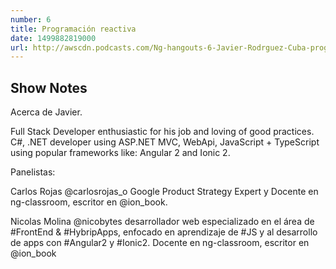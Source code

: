```yaml
---
number: 6
title: Programación reactiva
date: 1499882819000
url: http://awscdn.podcasts.com/Ng-hangouts-6-Javier-Rodrguez-Cuba-programacin-reactiva-22c5.mp3
---
```


## Show Notes

Acerca de Javier.

Full Stack Developer enthusiastic for his job and loving of good practices. C#, .NET developer using ASP.NET MVC, WebApi, JavaScript + TypeScript using popular frameworks like: Angular 2 and Ionic 2.

Panelistas:

Carlos Rojas @carlosrojas_o Google Product Strategy Expert y Docente en ng-classroom, escritor en @ion_book.

Nicolas Molina @nicobytes desarrollador web especializado en el área de #FrontEnd & #HybripApps, enfocado en aprendizaje de #JS y al desarrollo de apps con #Angular2 y #Ionic2. Docente en ng-classroom, escritor en @ion_book